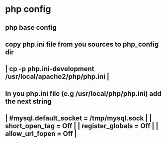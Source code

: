 # php config

 php base config
 ----------------

 copy php.ini file from you sources to php_config dir
 ------------------------------------------------------------------------
 | cp -p php.ini-development /usr/local/apache2/php/php.ini		|
 ------------------------------------------------------------------------

 In you php.ini file (e.g /usr/local/php/php.ini)
 add the next string
 ------------------------------------------------------------------------
 | #mysql.default_socket = /tmp/mysql.sock				|
 | short_open_tag = Off							|
 | register_globals = Off						|
 | allow_url_fopen = Off						|
 ------------------------------------------------------------------------
